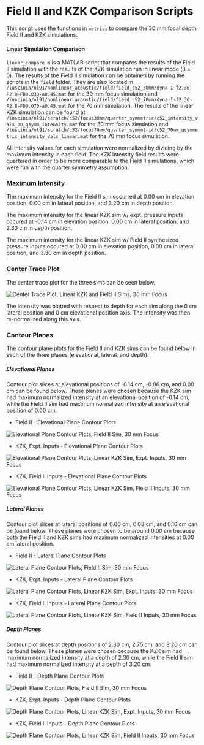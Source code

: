 Field II and KZK Comparison Scripts
===================================

This script uses the functions in `metrics` to compare the 30 mm focal depth Field II and KZK simulations.

#### Linear Simulation Comparison
`linear_compare.m` is a MATLAB script that compares the results of the Field II simulation with the results of the KZK simulation run in linear mode (β = 0). The results of the Field II simulation can be obtained by running the scripts in the `field` folder. They are also located in `/luscinia/nl91/nonlinear_acoustic/field/field_c52_30mm/dyna-I-f2.36-F2.8-FD0.030-a0.45.mat` for the 30 mm focus simulation and `/luscinia/nl91/nonlinear_acoustic/field/field_c52_70mm/dyna-I-f2.36-F2.8-FD0.070-a0.45.mat` for the 70 mm simulation. The results of the linear KZK simulation can be found at `/luscinia/nl91/scratch/c52/focus30mm/quarter_symmetric/c52_intensity_vals_30_qsymm_intensity.mat` for the 30 mm focus simulation and `/luscinia/nl91/scratch/c52/focus70mm/quarter_symmetric/c52_70mm_qsymmetric_intensity_vals_linear.mat` for the 70 mm focus simulation.

All intensity values for each simulation were normalized by dividing by the maximum intensity in each field. The KZK intensity field results were quartered in order to be more comparable to the Field II simulations, which were run with the quarter symmetry assumption.

### Maximum Intensity
The maximum intensity for the Field II sim occurred at 0.00 cm in elevation position, 0.00 cm in lateral position, and 3.20 cm in depth position.

The maximum intensity for the linear KZK sim w/ expt. pressure inputs occured at -0.14 cm in elevation position, 0.00 cm in lateral position, and 2.30 cm in depth position. 

The maximum intensity for the linear KZK sim w/ Field II synthesized pressure inputs occured at 0.00 cm in elevation position, 0.00 cm in lateral position, and 3.30 cm in depth position. 

### Center Trace Plot
The center trace plot for the three sims can be seen below.

![Center Trace Plot, Linear KZK and Field II Sims, 30 mm Focus](https://raw.githubusercontent.com/Ningrui-Li/nonlinear_acoustic/master/comparisons/focus30mm/field_kzk_centertrace_c52_30mm.png)

The intensity was plotted with respect to depth for each sim along the 0 cm lateral position and 0 cm elevational position axis. The intensity was then re-normalized along this axis.

### Contour Planes
The contour plane plots for the Field II and KZK sims can be found below in each of the three planes (elevational, lateral, and depth).

##### Elevational Planes
Contour plot slices at elevational positions of -0.14 cm, -0.06 cm, and 0.00 cm can be found below. These planes were chosen because the KZK sim had maximum normalized intensity at an elevational position of -0.14 cm, while the Field II sim had maximum normalized intensity at an elevational position of 0.00 cm.

 * Field II - Elevational Plane Contour Plots

![Elevational Plane Contour Plots, Field II Sim, 30 mm Focus](https://raw.githubusercontent.com/Ningrui-Li/nonlinear_acoustic/master/comparisons/focus30mm/field2_30mm_elevational.png)

 * KZK, Expt. Inputs - Elevational Plane Contour Plots

![Elevational Plane Contour Plots, Linear KZK Sim, Expt. Inputs, 30 mm Focus](https://raw.githubusercontent.com/Ningrui-Li/nonlinear_acoustic/master/comparisons/focus30mm/kzk_30mm_elevational.png)

 * KZK, Field II Inputs - Elevational Plane Contour Plots

![Elevational Plane Contour Plots, Linear KZK Sim, Field II Inputs, 30 mm Focus](https://raw.githubusercontent.com/Ningrui-Li/nonlinear_acoustic/master/comparisons/focus30mm/kzk_f2_input_30mm_elevational.png)


##### Lateral Planes
Contour plot slices at lateral positions of 0.00 cm, 0.08 cm, and 0.16 cm can be found below. These planes were chosen to be around 0.00 cm because both the Field II and KZK sims had maximum normalized intensities at 0.00 cm lateral position.

 * Field II - Lateral Plane Contour Plots

![Lateral Plane Contour Plots, Field II Sim, 30 mm Focus](https://raw.githubusercontent.com/Ningrui-Li/nonlinear_acoustic/master/comparisons/focus30mm/field2_30mm_lateral.png)

 * KZK, Expt. Inputs - Lateral Plane Contour Plots

![Lateral Plane Contour Plots, Linear KZK Sim, Expt. Inputs, 30 mm Focus](https://raw.githubusercontent.com/Ningrui-Li/nonlinear_acoustic/master/comparisons/focus30mm/kzk_30mm_lateral.png)

 * KZK, Field II Inputs - Lateral Plane Contour Plots

![Lateral Plane Contour Plots, Linear KZK Sim, Field II Inputs, 30 mm Focus](https://raw.githubusercontent.com/Ningrui-Li/nonlinear_acoustic/master/comparisons/focus30mm/kzk_f2_input_30mm_lateral.png)

##### Depth Planes
Contour plot slices at depth positions of 2.30 cm, 2.75 cm, and 3.20 cm can be found below. These planes were chosen because the KZK sim had maximum normalized intensity at a depth of 2.30 cm, while the Field II sim had maximum normalized intensity at a depth of 3.20 cm.

 * Field II - Depth Plane Contour Plots

![Depth Plane Contour Plots, Field II Sim, 30 mm Focus](https://raw.githubusercontent.com/Ningrui-Li/nonlinear_acoustic/master/comparisons/focus30mm/field2_30mm_depth.png)

 * KZK, Expt. Inputs - Depth Plane Contour Plots

![Depth Plane Contour Plots, Linear KZK Sim, Expt. Inputs, 30 mm Focus](https://raw.githubusercontent.com/Ningrui-Li/nonlinear_acoustic/master/comparisons/focus30mm/kzk_30mm_depth.png)

 * KZK, Field II Inputs - Depth Plane Contour Plots

![Depth Plane Contour Plots, Linear KZK Sim, Field II Inputs, 30 mm Focus](https://raw.githubusercontent.com/Ningrui-Li/nonlinear_acoustic/master/comparisons/focus30mm/kzk_f2_input_30mm_depth.png)
